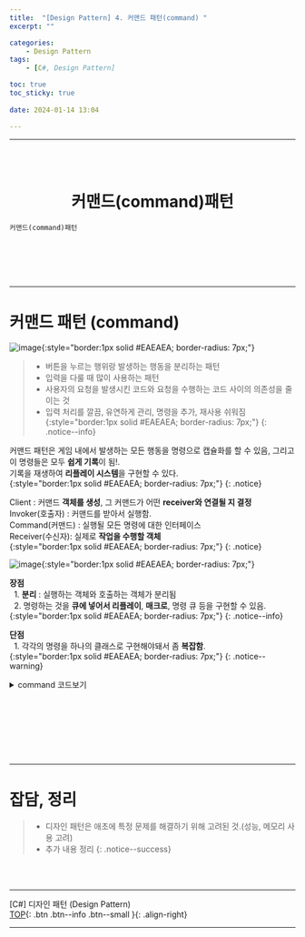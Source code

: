 ```yaml
---
title:  "[Design Pattern] 4. 커맨드 패턴(command) "
excerpt: ""

categories:
    - Design Pattern
tags:
    - [C#, Design Pattern]

toc: true
toc_sticky: true
 
date: 2024-01-14 13:04

---
```

- - -
<BR><BR>



<center><H1> 커맨드(command)패턴   </H1></center>

`커맨드(command)패턴`  

<br><br><br><br>
- - - 

# 커맨드 패턴 (command)
![image](https://github.com/levell1/levell1.github.io/assets/96651722/1371e2fd-0f79-40d6-b145-98031ff04923){:style="border:1px solid #EAEAEA; border-radius: 7px;"}  

> - 버튼을 누르는 행위랑 발생하는 행동을 분리하는 패턴
> - 입력을 다룰 때 많이 사용하는 패턴  
> - 사용자의 요청을 발생시킨 코드와 요청을 수행하는 코드 사이의 의존성을 줄이는 것
> - 입력 처리를 깔끔, 유연하게 관리, 명령을 추가, 재사용 쉬워짐
{:style="border:1px solid #EAEAEA; border-radius: 7px;"}
{: .notice--info}  

커맨드 패턴은 게임 내에서 발생하는 모든 행동을 명령으로 캡슐화를 할 수 있음, 그리고 이 명령들은 모두 **쉽게 기록**이 됨!.  
기록을 재생하여 **리플레이 시스템**을 구현할 수 있다.  
{:style="border:1px solid #EAEAEA; border-radius: 7px;"}
{: .notice} 

Client : 커맨드 **객체를 생성**, 그 커맨드가 어떤 **receiver와 연결될 지 결정**  
Invoker(호출자) : 커맨드를 받아서 실행함.  
Command(커맨드) : 실행될 모든 명령에 대한 인터페이스  
Receiver(수신자): 실제로 **작업을 수행할 객체**  
{:style="border:1px solid #EAEAEA; border-radius: 7px;"}
{: .notice} 

![image](https://github.com/levell1/levell1.github.io/assets/96651722/e7b43e8f-8a1b-4191-8f1b-3d3c563d1b3b){:style="border:1px solid #EAEAEA; border-radius: 7px;"}  

**장점**  
&nbsp;&nbsp;1. **분리** : 실행하는 객체와 호출하는 객체가 분리됨   
&nbsp;&nbsp;2. 명령하는 것을 **큐에 넣어서 리플레이**, **매크로**, 명령 큐 등을 구현할 수 있음.  
{:style="border:1px solid #EAEAEA; border-radius: 7px;"}
{: .notice--info} 


**단점**  
&nbsp;&nbsp;1. 각각의 명령을 하나의 클래스로 구현해야돼서 좀 **복잡함**.  
{:style="border:1px solid #EAEAEA; border-radius: 7px;"}
{: .notice--warning} 


<details>
<summary>command 코드보기</summary>

<div class="notice--primary" markdown="1"> 

```c#
// 커맨드 인터페이스
public interface ICommand
{
    void Execute();
}

// 구체적인 커맨드 클래스들. 이동 요청 클래스
public class MoveCommand : ICommand
{
    private Player player;
    private float x, y;

    public MoveCommand(Player player, float x, float y)
    {
        this.player = player;
        this.x = x;
        this.y = y;
    }

    public void Execute()
    {
        player.Move(x, y);
    }
}

// 점프 요청 클래스
public class JumpCommand : ICommand
{
    private Player player;

    public JumpCommand(Player player)
    {
        this.player = player;
    }

    public void Execute()
    {
        player.Jump();
    }
}

// 플레이어 클래스
public class Player
{
    public void Move(float x, float y)
    {
        // 이동 로직
    }

    public void Jump()
    {
        // 점프 로직
    }
}

// 커맨드 사용
Player player = new Player();
ICommand moveCommand = new MoveCommand(player, 1.0f, 0.0f);
ICommand jumpCommand = new JumpCommand(player);

moveCommand.Execute(); // 플레이어 이동
jumpCommand.Execute(); // 플레이어 점프
```
</div>
</details>

<br><br><br><br><br><br>
- - - 


# 잡담, 정리
> - 디자인 패턴은 애초에 특정 문제를 해결하기 위해 고려된 것.(성능, 메모리 사용 고려)
> - 추가 내용 정리
{: .notice--success} 

<br><br>
- - - 

[C#] 디자인 패턴 (Design Pattern)  
[TOP](#){: .btn .btn--info .btn--small }{: .align-right}
<br>
- - -

